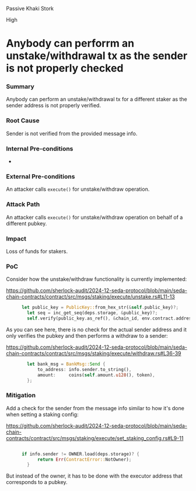 Passive Khaki Stork

High

# Anybody can perforrm an unstake/withdrawal tx as the sender is not properly checked

### Summary

Anybody can perform an unstake/withdrawal tx for a different staker as the sender address is not properly verified.

### Root Cause

Sender is not verified from the provided message info.

### Internal Pre-conditions

-

### External Pre-conditions

An attacker calls `execute()` for unstake/withdraw operation.

### Attack Path

An attacker calls `execute()` for unstake/withdraw operation on behalf of a different pubkey.

### Impact

Loss of funds for stakers.

### PoC

Consider how the unstake/withdraw functionality is currently implemented:

https://github.com/sherlock-audit/2024-12-seda-protocol/blob/main/seda-chain-contracts/contract/src/msgs/staking/execute/unstake.rs#L11-13
```rust
      let public_key = PublicKey::from_hex_str(&self.public_key)?;
        let seq = inc_get_seq(deps.storage, &public_key)?;
        self.verify(public_key.as_ref(), &chain_id, env.contract.address.as_str(), seq)?;
```

As you can see here, there is no check for the actual sender address and it only verifies the pubkey and then performs a withdraw to a sender:

https://github.com/sherlock-audit/2024-12-seda-protocol/blob/main/seda-chain-contracts/contract/src/msgs/staking/execute/withdraw.rs#L36-39
```rust
        let bank_msg = BankMsg::Send {
            to_address: info.sender.to_string(),
            amount:     coins(self.amount.u128(), token),
        };
```


### Mitigation

Add a check for the sender from the message info similar to how it's done when setting a staking config:

https://github.com/sherlock-audit/2024-12-seda-protocol/blob/main/seda-chain-contracts/contract/src/msgs/staking/execute/set_staking_config.rs#L9-11
```rust

      if info.sender != OWNER.load(deps.storage)? {
            return Err(ContractError::NotOwner);
        }
```

But instead of the owner, it has to be done with the executor address that corresponds to a pubkey.